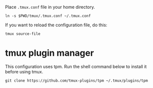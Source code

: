 Place `.tmux.conf` file in your home directory.
```shell
ln -s $PWD/tmux/.tmux.conf ~/.tmux.conf
```

If you want to reload the configuration file, do this:
```shell
tmux source-file
```

# tmux plugin manager
This configuration uses tpm. Run the shell command below to install it before using tmux.
```shell
git clone https://github.com/tmux-plugins/tpm ~/.tmux/plugins/tpm
```
